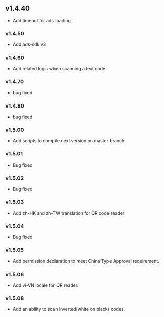 ## v1.4.40

* Add timeout for ads loading

### v1.4.50
* Add ads-sdk v3

### v1.4.60
* Add related logic when scanning a text code

### v1.4.70
* bug fixed

### v1.4.80
* bug fixed

### v1.5.00
* Add scripts to compile next version on master branch.

### v1.5.01
* Bug fixed

### v1.5.02
* Bug fixed

### v1.5.03
* Add zh-HK and zh-TW translation for QR code reader

### v1.5.04
* Bug fixed

### v1.5.05
* Add permission declaration to meet China Type Approval requirement.

### v1.5.06
* Add vi-VN locale for QR reader.

### v1.5.08
* Add an ability to scan inverted(white on black) codes.